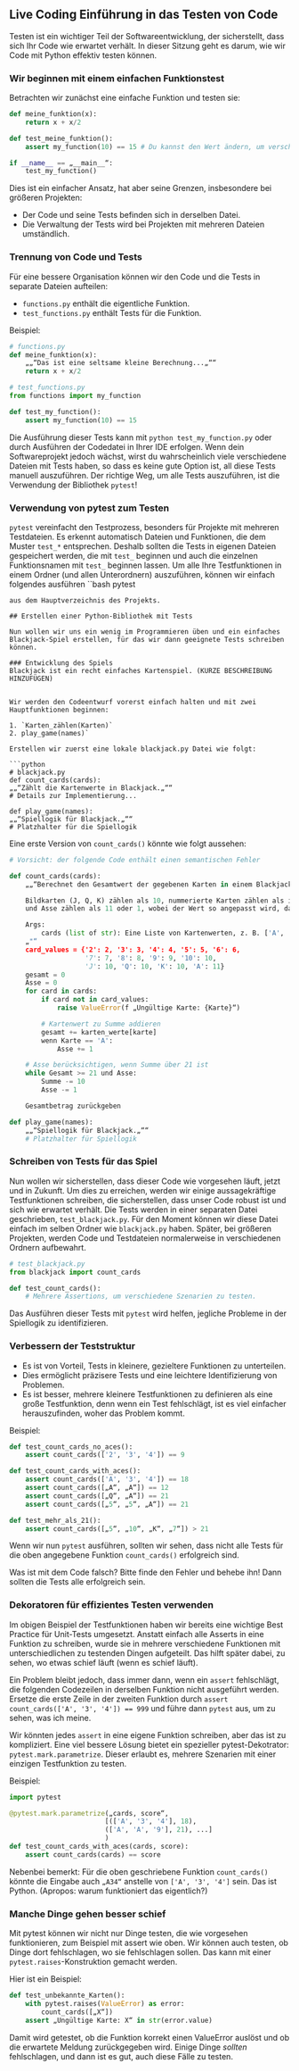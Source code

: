 ## Live Coding Einführung in das Testen von Code

Testen ist ein wichtiger Teil der Softwareentwicklung, der sicherstellt, dass sich Ihr Code wie erwartet verhält. In dieser Sitzung geht es darum, wie wir Code mit Python effektiv testen können.

### Wir beginnen mit einem einfachen Funktionstest

Betrachten wir zunächst eine einfache Funktion und testen sie:

```python
def meine_funktion(x):
    return x + x/2

def test_meine_funktion():
    assert my_function(10) == 15 # Du kannst den Wert ändern, um verschiedene Ergebnisse zu sehen.

if __name__ == „__main__“:
    test_my_function()
```

Dies ist ein einfacher Ansatz, hat aber seine Grenzen, insbesondere bei größeren Projekten:

- Der Code und seine Tests befinden sich in derselben Datei.
- Die Verwaltung der Tests wird bei Projekten mit mehreren Dateien umständlich.

### Trennung von Code und Tests

Für eine bessere Organisation können wir den Code und die Tests in separate Dateien aufteilen:

- `functions.py` enthält die eigentliche Funktion.
- `test_functions.py` enthält Tests für die Funktion.

Beispiel:

```python
# functions.py
def meine_funktion(x):
    „„“Das ist eine seltsame kleine Berechnung...„““
    return x + x/2

# test_functions.py
from functions import my_function

def test_my_function():
    assert my_function(10) == 15
```

Die Ausführung dieser Tests kann mit `python test_my_function.py` oder durch Ausführen der Codedatei in Ihrer IDE erfolgen. Wenn dein Softwareprojekt jedoch wächst, wirst du wahrscheinlich viele verschiedene Dateien mit Tests haben, so dass es keine gute Option ist, all diese Tests manuell auszuführen. Der richtige Weg, um alle Tests auszuführen, ist die Verwendung der Bibliothek `pytest`!

### Verwendung von pytest zum Testen

`pytest` vereinfacht den Testprozess, besonders für Projekte mit mehreren Testdateien. Es erkennt automatisch Dateien und Funktionen, die dem Muster `test_*` entsprechen. Deshalb sollten die Tests in eigenen Dateien gespeichert werden, die mit `test_` beginnen und auch die einzelnen Funktionsnamen mit `test_` beginnen lassen. Um alle Ihre Testfunktionen in einem Ordner (und allen Unterordnern) auszuführen, können wir einfach folgendes ausführen
``bash
pytest

```
aus dem Hauptverzeichnis des Projekts.

## Erstellen einer Python-Bibliothek mit Tests

Nun wollen wir uns ein wenig im Programmieren üben und ein einfaches Blackjack-Spiel erstellen, für das wir dann geeignete Tests schreiben können.

### Entwicklung des Spiels
Blackjack ist ein recht einfaches Kartenspiel. (KURZE BESCHREIBUNG HINZUFÜGEN)


Wir werden den Codeentwurf vorerst einfach halten und mit zwei Hauptfunktionen beginnen:

1. `Karten_zählen(Karten)`
2. play_game(names)`

Erstellen wir zuerst eine lokale blackjack.py Datei wie folgt:

```python
# blackjack.py
def count_cards(cards):
„„“Zählt die Kartenwerte in Blackjack.„““
# Details zur Implementierung...

def play_game(names):
„„“Spiellogik für Blackjack.„““
# Platzhalter für die Spiellogik
```

Eine erste Version von `count_cards()` könnte wie folgt aussehen:

```python
# Vorsicht: der folgende Code enthält einen semantischen Fehler

def count_cards(cards):
    „„“Berechnet den Gesamtwert der gegebenen Karten in einem Blackjack-Spiel.

    Bildkarten (J, Q, K) zählen als 10, nummerierte Karten zählen als ihr Wert,
    und Asse zählen als 11 oder 1, wobei der Wert so angepasst wird, dass 21 nicht überschritten wird.

    Args:
        cards (list of str): Eine Liste von Kartenwerten, z. B. ['A', '7', 'K'].
	„"“
    card_values = {'2': 2, '3': 3, '4': 4, '5': 5, '6': 6,
                   '7': 7, '8': 8, '9': 9, '10': 10,
                   'J': 10, 'Q': 10, 'K': 10, 'A': 11}
    gesamt = 0
    Asse = 0
    for card in cards:
        if card not in card_values:
            raise ValueError(f „Ungültige Karte: {Karte}“)

        # Kartenwert zu Summe addieren
        gesamt += karten_werte[karte]
        wenn Karte == 'A':
            Asse += 1

    # Asse berücksichtigen, wenn Summe über 21 ist
    while Gesamt >= 21 und Asse:
        Summe -= 10
        Asse -= 1

    Gesamtbetrag zurückgeben

def play_game(names):
    „„“Spiellogik für Blackjack.„““
    # Platzhalter für Spiellogik
```

### Schreiben von Tests für das Spiel
Nun wollen wir sicherstellen, dass dieser Code wie vorgesehen läuft, jetzt und in Zukunft. Um dies zu erreichen, werden wir einige aussagekräftige Testfunktionen schreiben, die sicherstellen, dass unser Code robust ist und sich wie erwartet verhält.
Die Tests werden in einer separaten Datei geschrieben, `test_blackjack.py`. Für den Moment können wir diese Datei einfach im selben Ordner wie `blackjack.py` haben. Später, bei größeren Projekten, werden Code und Testdateien normalerweise in verschiedenen Ordnern aufbewahrt. 

```python
# test_blackjack.py
from blackjack import count_cards

def test_count_cards():
    # Mehrere Assertions, um verschiedene Szenarien zu testen.
```

Das Ausführen dieser Tests mit `pytest` wird helfen, jegliche Probleme in der Spiellogik zu identifizieren.

### Verbessern der Teststruktur

- Es ist von Vorteil, Tests in kleinere, gezieltere Funktionen zu unterteilen.
- Dies ermöglicht präzisere Tests und eine leichtere Identifizierung von Problemen.
- Es ist besser, mehrere kleinere Testfunktionen zu definieren als eine große Testfunktion, denn wenn ein Test fehlschlägt, ist es viel einfacher herauszufinden, woher das Problem kommt.

Beispiel:

```python
def test_count_cards_no_aces():
    assert count_cards(['2', '3', '4']) == 9

def test_count_cards_with_aces():
    assert count_cards(['A', '3', '4']) == 18
    assert count_cards([„A“, „A“]) == 12
    assert count_cards([„Q“, „A“]) == 21
    assert count_cards([„5“, „5“, „A“]) == 21

def test_mehr_als_21():
    assert count_cards([„5“, „10“, „K“, „7“]) > 21
```
Wenn wir nun `pytest` ausführen, sollten wir sehen, dass nicht alle Tests für die oben angegebene Funktion `count_cards()` erfolgreich sind.

Was ist mit dem Code falsch? Bitte finde den Fehler und behebe ihn! Dann sollten die Tests alle erfolgreich sein.

### Dekoratoren für effizientes Testen verwenden

Im obigen Beispiel der Testfunktionen haben wir bereits eine wichtige Best Practice für Unit-Tests umgesetzt. Anstatt einfach alle Asserts in eine Funktion zu schreiben, wurde sie in mehrere verschiedene Funktionen mit unterschiedlichen zu testenden Dingen aufgeteilt. Das hilft später dabei, zu sehen, wo etwas schief läuft (wenn es schief läuft).

Ein Problem bleibt jedoch, dass immer dann, wenn ein `assert` fehlschlägt, die folgenden Codezeilen in derselben Funktion nicht ausgeführt werden. Ersetze die erste Zeile in der zweiten Funktion durch `assert count_cards(['A', '3', '4']) == 999` und führe dann `pytest` aus, um zu sehen, was ich meine.

Wir könnten jedes `assert` in eine eigene Funktion schreiben, aber das ist zu kompliziert. Eine viel bessere Lösung bietet ein spezieller pytest-Dekotrator: `pytest.mark.parametrize`. Dieser erlaubt es, mehrere Szenarien mit einer einzigen Testfunktion zu testen.

Beispiel:

```python
import pytest

@pytest.mark.parametrize(„cards, score“, 
                        [(['A', '3', '4'], 18),
                        (['A', 'A', '9'], 21), ...]
                        )
def test_count_cards_with_aces(cards, score):
    assert count_cards(cards) == score
```
Nebenbei bemerkt: Für die oben geschriebene Funktion `count_cards()` könnte die Eingabe auch `„A34“` anstelle von `['A', '3', '4']` sein. Das ist Python. (Apropos: warum funktioniert das eigentlich?)

### Manche Dinge gehen besser schief

Mit pytest können wir nicht nur Dinge testen, die wie vorgesehen funktionieren, zum Beispiel mit assert wie oben. Wir können auch testen, ob Dinge dort fehlschlagen, wo sie fehlschlagen sollen. Das kann mit einer `pytest.raises`-Konstruktion gemacht werden.

Hier ist ein Beispiel:
```python
def test_unbekannte_Karten():
    with pytest.raises(ValueError) as error:
        count_cards([„X“])
    assert „Ungültige Karte: X“ in str(error.value)
```
Damit wird getestet, ob die Funktion korrekt einen ValueError auslöst und ob die erwartete Meldung zurückgegeben wird. Einige Dinge *sollten* fehlschlagen, und dann ist es gut, auch diese Fälle zu testen.